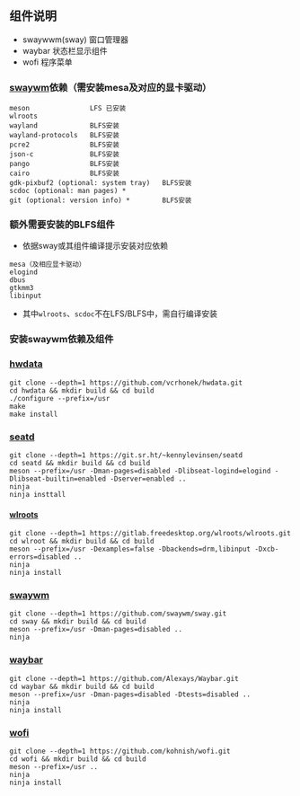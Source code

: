## 组件说明
- swaywwm(sway) 窗口管理器
- waybar  状态栏显示组件
- wofi    程序菜单
### [swaywm](https://github.com/swaywm/sway.git)依赖（需安装mesa及对应的显卡驱动）
```
meson               LFS 已安装
wlroots
wayland             BLFS安装
wayland-protocols   BLFS安装
pcre2               BLFS安装
json-c              BLFS安装
pango               BLFS安装
cairo               BLFS安装
gdk-pixbuf2 (optional: system tray)   BLFS安装
scdoc (optional: man pages) * 
git (optional: version info) *        BLFS安装
```
### 额外需要安装的BLFS组件
- 依据sway或其组件编译提示安装对应依赖
```
mesa（及相应显卡驱动）
elogind
dbus
gtkmm3
libinput
```
- 其中`wlroots`、`scdoc`不在LFS/BLFS中，需自行编译安装

### 安装swaywm依赖及组件
### [hwdata](https://github.com/vcrhonek/hwdata)
```
git clone --depth=1 https://github.com/vcrhonek/hwdata.git
cd hwdata && mkdir build && cd build
./configure --prefix=/usr
make
make install
```
### [seatd](https://git.sr.ht/~kennylevinsen/seatd)
```
git clone --depth=1 https://git.sr.ht/~kennylevinsen/seatd
cd seatd && mkdir build && cd build
meson --prefix=/usr -Dman-pages=disabled -Dlibseat-logind=elogind -Dlibseat-builtin=enabled -Dserver=enabled ..
ninja
ninja insttall
```

#### [wlroots](https://gitlab.freedesktop.org/wlroots/wlroots.git)
```
git clone --depth=1 https://gitlab.freedesktop.org/wlroots/wlroots.git
cd wlroot && mkdir build && cd build
meson --prefix=/usr -Dexamples=false -Dbackends=drm,libinput -Dxcb-errors=disabled ..
ninja
ninja install
```

### [swaywm](https://github.com/swaywm/sway.git)
```
git clone --depth=1 https://github.com/swaywm/sway.git
cd sway && mkdir build && cd build
meson --prefix=/usr -Dman-pages=disabled ..
ninja
```

### [waybar](https://github.com/Alexays/Waybar.git)
```
git clone --depth=1 https://github.com/Alexays/Waybar.git
cd waybar && mkdir build && cd build
meson --prefix=/usr -Dman-pages=disabled -Dtests=disabled ..
ninja
ninja install
```

### [wofi](https://github.com/kohnish/wofi.git)
```
git clone --depth=1 https://github.com/kohnish/wofi.git
cd wofi && mkdir build && cd build
meson --prefix=/usr ..
ninja
ninja install
```
